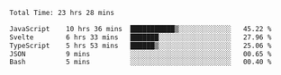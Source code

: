 
 <!--START_SECTION:waka-->

```txt
Total Time: 23 hrs 28 mins

JavaScript    10 hrs 36 mins  ███████████▒░░░░░░░░░░░░░   45.22 %
Svelte        6 hrs 33 mins   ███████░░░░░░░░░░░░░░░░░░   27.96 %
TypeScript    5 hrs 53 mins   ██████▒░░░░░░░░░░░░░░░░░░   25.06 %
JSON          9 mins          ░░░░░░░░░░░░░░░░░░░░░░░░░   00.65 %
Bash          5 mins          ░░░░░░░░░░░░░░░░░░░░░░░░░   00.40 %
```

<!--END_SECTION:waka-->
